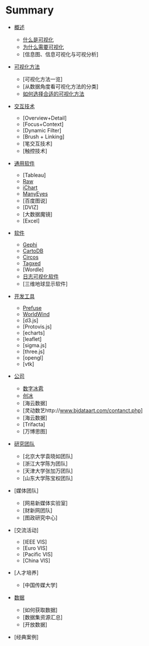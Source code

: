 ﻿# Summary

* [概述](intro/readme.md)
	* [什么是可视化](intro/whatis/whatis.md)
	* [为什么需要可视化](intro/whyvis/whyvis.md)
	* [信息图、信息可视化与可视分析]
	
* [可视化方法](visualmethod/readme.md)
	* [可视化方法一览]
	* [从数据角度看可视化方法的分类]
	* [如何选择合适的可视化方法](visualmethod/howtochoose1/choose.md)

* [交互技术](hci/readme.md)
	* [Overview+Detail]
	* [Focus+Context]
	* [Dynamic Filter]
	* [Brush + Linking]
	* [笔交互技术]
	* [触控技术]

* [通用软件](generaltools/readme.md)
	* [Tableau]
	* [Raw](tools/raw/raw.md)
	* [iChart](tools/ichart/ichart.md)
	* [ManyEyes](tools/manyeyes/manyeyes.md)
	* [百度图说]
	* [DVIZ]
	* [大数据魔镜]
	* [Excel]
	
* [软件](tools/readme.md)
	* [Gephi](tools/gephi/gephi.md)
	* [CartoDB](tools/cartodb/cartodb.md)
	* [Circos](tools/circos/circos.md)	
	* [Tagxed](tools/tagxed/tagxed.md)
	* [Wordle]
	* [日志可视化软件](tools/code_swarm/code_swarm.md)	
	* [三维地球显示软件]
	
* [开发工具](toolkits/readme.md)
	* [Prefuse](toolkits/prefuse/prefuse.md)
	* [WorldWind](toolkits/worldwind/worldwind.md)
	* [d3.js]
	* [Protovis.js]
	* [echarts]
	* [leaflet]
	* [sigma.js]
	* [three.js]
	* [opengl]
	* [vtk]
	
* [公司](companies/readme.md)
	* [数字冰雹](companies/digihail/digihail.md)
	* [创冰](companies/champdas/champdas.md)
	* [海云数据]
	* [灵动数艺http://www.bjdataart.com/contanct.php]
	* [海云数据]
	* [Trifacta]
	* [万博思图]

* [研究团队](lab/readme.md)
	* [北京大学袁晓如团队]
	* [浙江大学陈为团队]
	* [天津大学张加万团队]
	* [山东大学陈宝权团队]

* [媒体团队]
	* [网易新媒体实验室]
	* [财新网团队]
	* [图政研究中心]

* [交流活动]
	* [IEEE VIS]
	* [Euro VIS]
	* [Pacific VIS]
	* [China VIS]

* [人才培养]
	* [中国传媒大学]
	
* [数据](dataset/readme.md)
	* [如何获取数据]
	* [数据集资源汇总]
	* [开放数据]
	
* [经典案例]
